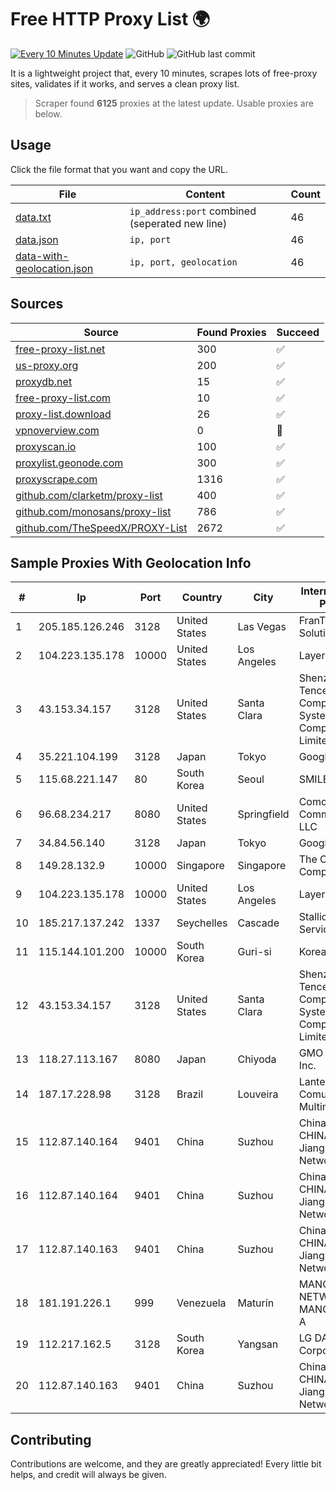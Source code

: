 
# Free HTTP Proxy List 🌍

[![Every 10 Minutes Update](https://github.com/mertguvencli/http-proxy-list/actions/workflows/main.yml/badge.svg?branch=main)](https://github.com/mertguvencli/http-proxy-list/actions/workflows/main.yml)
![GitHub](https://img.shields.io/github/license/mertguvencli/http-proxy-list)
![GitHub last commit](https://img.shields.io/github/last-commit/mertguvencli/http-proxy-list)

It is a lightweight project that, every 10 minutes, scrapes lots of free-proxy sites, validates if it works, and serves a clean proxy list.


> Scraper found **6125** proxies at the latest update. Usable proxies are below.

## Usage

Click the file format that you want and copy the URL.


|File|Content|Count|
|----|-------|-----|
|[data.txt](https://raw.githubusercontent.com/mertguvencli/http-proxy-list/main/proxy-list/data.txt)|`ip_address:port` combined (seperated new line)|46|
|[data.json](https://raw.githubusercontent.com/mertguvencli/http-proxy-list/main/proxy-list/data.json)|`ip, port`|46|
|[data-with-geolocation.json](https://raw.githubusercontent.com/mertguvencli/http-proxy-list/main/proxy-list/data-with-geolocation.json)|`ip, port, geolocation`|46|

## Sources

|Source|Found Proxies|Succeed|
|------|-------------|-------|
|[free-proxy-list.net](https://free-proxy-list.net)|300|✅|
|[us-proxy.org](https://www.us-proxy.org)|200|✅|
|[proxydb.net](http://proxydb.net)|15|✅|
|[free-proxy-list.com](https://free-proxy-list.com/?page=&port=&type%5B%5D=http&type%5B%5D=https&up_time=0&search=Search)|10|✅|
|[proxy-list.download](https://www.proxy-list.download/HTTP)|26|✅|
|[vpnoverview.com](https://vpnoverview.com/privacy/anonymous-browsing/free-proxy-servers)|0|🚫|
|[proxyscan.io](https://www.proxyscan.io)|100|✅|
|[proxylist.geonode.com](https://proxylist.geonode.com/api/proxy-list?limit=300&page=1&sort_by=lastChecked&sort_type=desc&protocols=http,https)|300|✅|
|[proxyscrape.com](https://api.proxyscrape.com/v2/?request=displayproxies&protocol=http&timeout=10000&country=all&ssl=all&anonymity=all)|1316|✅|
|[github.com/clarketm/proxy-list](https://raw.githubusercontent.com/clarketm/proxy-list/master/proxy-list-raw.txt)|400|✅|
|[github.com/monosans/proxy-list](https://raw.githubusercontent.com/monosans/proxy-list/main/proxies/http.txt)|786|✅|
|[github.com/TheSpeedX/PROXY-List](https://raw.githubusercontent.com/TheSpeedX/PROXY-List/master/http.txt)|2672|✅|


## Sample Proxies With Geolocation Info

|#|Ip|Port|Country|City|Internet Service Provider|
|-|--|----|-------|----|-------------------------|
|1|205.185.126.246|3128|United States|Las Vegas|FranTech Solutions|
|2|104.223.135.178|10000|United States|Los Angeles|LayerHost|
|3|43.153.34.157|3128|United States|Santa Clara|Shenzhen Tencent Computer Systems Company Limited|
|4|35.221.104.199|3128|Japan|Tokyo|Google LLC|
|5|115.68.221.147|80|South Korea|Seoul|SMILESERV|
|6|96.68.234.217|8080|United States|Springfield|Comcast Cable Communications, LLC|
|7|34.84.56.140|3128|Japan|Tokyo|Google LLC|
|8|149.28.132.9|10000|Singapore|Singapore|The Constant Company|
|9|104.223.135.178|10000|United States|Los Angeles|LayerHost|
|10|185.217.137.242|1337|Seychelles|Cascade|Stallion Network Services Limited|
|11|115.144.101.200|10000|South Korea|Guri-si|Korea Telecom|
|12|43.153.34.157|3128|United States|Santa Clara|Shenzhen Tencent Computer Systems Company Limited|
|13|118.27.113.167|8080|Japan|Chiyoda|GMO Internet, Inc.|
|14|187.17.228.98|3128|Brazil|Louveira|Lantec Comunicacao Multimidia Ltda|
|15|112.87.140.164|9401|China|Suzhou|China Unicom CHINA169 Jiangsu Province Network|
|16|112.87.140.164|9401|China|Suzhou|China Unicom CHINA169 Jiangsu Province Network|
|17|112.87.140.163|9401|China|Suzhou|China Unicom CHINA169 Jiangsu Province Network|
|18|181.191.226.1|999|Venezuela|Maturín|MANGO NETWORK, C. A. MANGONET, C. A|
|19|112.217.162.5|3128|South Korea|Yangsan|LG DACOM Corporation|
|20|112.87.140.163|9401|China|Suzhou|China Unicom CHINA169 Jiangsu Province Network|



## Contributing

Contributions are welcome, and they are greatly appreciated! Every
little bit helps, and credit will always be given.

